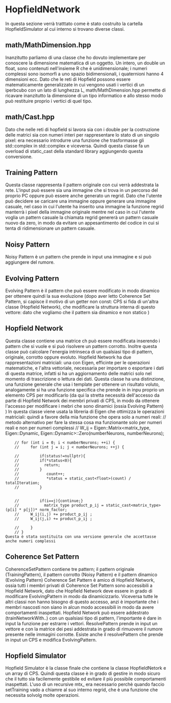 # HopfieldNetwork
In questa sezione verrà tratttato come è stato costruito la cartella HopfieldSimulator al cui interno si trovano diverse classi.
## math/MathDimension.hpp
Inanzitutto parliamo di una classe che ho dovuto implementare per conoscere la dimensione matematica di un oggetto. Un intero, un double un float, sono contenuti nell'insieme R che è unidimensionale; i numeri complessi sono isomorfi a uno spazio bidimensionali, i quaternioni hanno 4 dimensioni ecc. Dato che le reti di Hopfield possono essere matematicamente generalizzate in cui vengono usati i vertici di un iperbcubo con un lato di lunghezza L, math/MathDimension.hpp permette di ricavare inanzitutto la dimensione di un tipo informatico e allo stesso modo può restituire proprio i vertici di quel tipo.
## math/Cast.hpp
Dato che nelle reti di hopfield si lavora sia con i double per la costruzione delle matrici sia con numeri interi per rappresentare lo stato di un singolo pixel: era necessario introdurre una funzione che trasformasse gli std::complex<int> in std::complex<double> e viceversa. Quindi questa classe fa un overload di static_cast della standard library aggiungendo questa conversione.

## Training Pattern 
Questa classe rappresenta il pattern originale con cui verrà addestrata la rete. L'input può essere sia una immagine che si trova in un percorso del proprio PC oppure può essere anche generato un regrid. Dato che l'utente può decidere se caricare una immagine oppure generare una immagine casuale, nel caso in cui l'utente ha inserito una immagine la funzione regrid manterrà i pixel della immagine originale mentre nel caso in cui l'utente voglia un pattern casuale la chiamata regrid genererà un pattern casuale nuovo da zero, in modo da evitare un appesantimento del codice in cui si tenta di ridimensionare un pattern casuale.

## Noisy Pattern
Noisy Pattern è un pattern che prende in input una immagine e si può aggiungere del rumore.

## Evolving Pattern
Evolving Pattern è il pattern che può essere modificato in modo dinamico per ottenere quindi la sua evoluzione (dopo aver letto  Coherence Set Pattern, si capisce il motivo di un getter non const:  CPS si fida di un'altra classe (Hopfield Network), che modificare la struttura interna di questo vettore: dato  che vogliamo che il pattern sia dinamico e non statico )

## Hopfield Network
Questa classe contiene una matrice ch può essere modificata inserendo i pattern che si vuole e si può risolvere un pattern corrotto. Inoltre questa classe può calcolare l'energia intrinseca di un qualsiasi tipo di pattern, originale, corrotto oppure evoluto. Hopfield Network ha due rappresentazioni matriciali: una con Eigen, efficinte per le operazioni matematiche, e l'altra vettoriale, necessaria per importare o esportare i dati di questa matrice, infatti si ha un aggiornamento delle matrici solo nel momento di trascrizione o lettura dei dati. Questa classe ha una distinzione, una funzione generale che usa i template per ottenere un risultato voluto, analogamente si ha una funzione specifica che prende in in inpu proprio un elemento CPS per modificarlo (da qui la stretta necessità dell'accesso da parte di Hopfield Network dei membri privati di CPS, in modo da ottenere l'accesso per modificare i mebri che sono dinamici (ossia Evolving Pattern) )
In questa classe viene usata la libreria di Eigen che ottimizza le operazioni matriciali:
quindi a favore della mia funzione che opera solo a numeri reali:
        // metodo alternativo per fare la stessa cosa ma funzionante solo per numeri reali e non per numeri complessi 
        //     W_ij = Eigen::Matrix<matrix_type, Eigen::Dynamic, Eigen::Dynamic>::Zero(numberNeurons, numberNeurons);

        // for (int i = 0; i < numberNeurons; ++i) {
        //     for (int j = i; j < numberNeurons; ++j) {
                
        //         if(status!=nullptr){
        //         if(*status<0){
        //           return;
        //         }
        //            count++;
        //            *status = static_cast<float>(count) / totalIteration;
        //         }
                
               
        //         if(i==j){continue;}
        //           matrix_type product_p_ij = static_cast<matrix_type>(p[i] * p[j])* norm_factor;
        //     W_ij(i,j) += product_p_ij ;
        //     W_ij(j,i) += product_p_ij ;
            
        //     }
        // }
    Questa è stata sostituita con una versione generale che accettasse anche numeri complessi

## Coherence Set Pattern
CoherenceSetPattern contiene tre pattern; il pattern originale (TrainingPattern),  il pattern corrotto (Noisy Pattern) e il pattern dinamico (Evolving Pattern)
Coherence Set Pattern è amico di Hopfield Network, ossia tutti i membri privati di Coherence Set Pattern sono accessibili a Hopfield Network, dato che Hopfield Network deve essere in grado di modificare EvolvingPattern in modo da dinamicizzarlo. Viceversa tutte le altri classi non hanno bisogno di questo accesso, anzi è importante che i membri nascosti non siano in alcun modo accessibili in modo da avere comportamenti inaspettati. Hopfield Network  può essere addestrato (trainNetworkWith..) con un qualsiasi tipo di pattern, l'importante è dare in input la funzione per estrarre i vettori. ResolvePattern prende in input un vettore e con la matrice dei pesi addestrata in grado di rimuovere il rumore presente nelle immagini corrotte. Esiste anche il resolvePattern che prende in input un CPS e modifica EvolvingPattern. 

## Hopfield Simulator
Hopfield Simulator  è la classe finale che contiene la classe HopfieldNetork e un array di CPS. Quindi questa classe è in grado di gestire in modo sicuro che il tutto sia facilemente gestibile ed evitare il più possibile comportamenti inaspettati. L'uso di un recursive mtx_ era necessario perchè quando faccio setTraining vado a chiamre al suo interno regrid, che è una funzione che necessita solvolg molte operazioni.